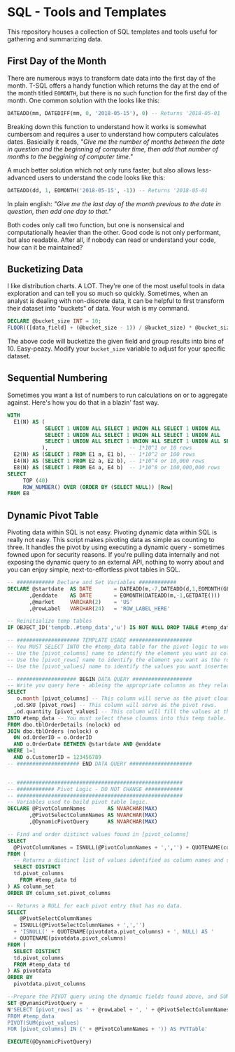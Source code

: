 # SQL - Tools and Templates
This repository houses a collection of SQL templates and tools useful for gathering and summarizing data.

## First Day of the Month
There are numerous ways to transform date data into the first day of the month. T-SQL offers a handy function which returns the day at the end of the month titled `EOMONTH`, but there is no such function for the first day of the month. One common solution with the looks like this: 
```sql 
DATEADD(mm, DATEDIFF(mm, 0, '2018-05-15'), 0) -- Returns '2018-05-01
```

Breaking down this function to understand how it works is somewhat cumbersom and requires a user to understand how computers calculates dates. Basicially it reads, *"Give me the number of months between the date in question and the beginning of computer time, then add that number of months to the beggining of computer time."*

A much better solution which not only runs faster, but also  allows less-advanced users to understand the code looks like this:

```sql
DATEADD(dd, 1, EOMONTH('2018-05-15', -1)) -- Returns '2018-05-01
```
In plain english: *"Give me the last day of the month previous to the date in question, then add one day to that."*

Both codes only call two function, but one is nonsensical and computationally heavier than the other. Good code is not only performant, but also readable. After all, if nobody can read or understand your code, how can it be maintained?

## Bucketizing Data
I like distribution charts. A LOT. They're one of the most useful tools in data exploration and can tell you so much so quickly. Sometimes, when an analyst is dealing with non-discrete data, it can be helpful to first transform their dataset into "buckets" of data. Your wish is my command.

```sql
DECLARE @bucket_size INT = 10;
FLOOR(([data_field] + (@bucket_size - 1)) / @bucket_size) * @bucket_size [Bucketized Field]
```

The above code will bucketize the given field and group results into bins of 10. Easy-peazy. Modify your `bucket_size` variable to adjust for your specific dataset.

## Sequential Numbering

Sometimes you want a list of numbers to run calculations on or to aggregate against. Here's how you do that in a blazin' fast way.

```sql
WITH 
  E1(N) AS (
            SELECT 1 UNION ALL SELECT 1 UNION ALL SELECT 1 UNION ALL 
            SELECT 1 UNION ALL SELECT 1 UNION ALL SELECT 1 UNION ALL 
            SELECT 1 UNION ALL SELECT 1 UNION ALL SELECT 1 UNION ALL SELECT 1
           ),                          -- 1*10^1 or 10 rows
  E2(N) AS (SELECT 1 FROM E1 a, E1 b), -- 1*10^2 or 100 rows
  E4(N) AS (SELECT 1 FROM E2 a, E2 b), -- 1*10^4 or 10,000 rows
  E8(N) AS (SELECT 1 FROM E4 a, E4 b)  -- 1*10^8 or 100,000,000 rows
SELECT 
	 TOP (40)
	 ROW_NUMBER() OVER (ORDER BY (SELECT NULL)) [Row]
FROM E8
```

## Dynamic Pivot Table

Pivoting data within SQL is not easy. Pivoting dynamic data within SQL is really not easy. This script makes pivoting data as simple as counting to three. It handles the pivot by using executing a dynamic query - sometimes fowned upon for security reasons. If you're pulling data internally and not exposing the dynamic query to an external API, nothing to worry about and you can enjoy simple, next-to-effortless pivot tables in SQL.

```sql
-- ############ Declare and Set Variables ############
DECLARE @startdate  AS DATE       = DATEADD(m,-7,DATEADD(d,1,EOMONTH(GETDATE())))
       ,@enddate    AS DATE       = EOMONTH(DATEADD(m,-1,GETDATE()))
       ,@market     VARCHAR(2)    = 'US'
       ,@rowLabel   VARCHAR(24)   = 'ROW_LABEL_HERE'

-- Reinitialize temp tables
IF OBJECT_ID('tempdb..#temp_data','u') IS NOT NULL DROP TABLE #temp_data

-- #################### TEMPLATE USAGE ####################
-- You MUST SELECT INTO the #temp_data table for the pivot logic to work correctly.
-- Use the [pivot_columns] name to identify the element you want as columns.
-- Use the [pivot_rows] name to identify the element you want as the row label.
-- Use the [pivot_values] name to identify the values you want inserted at the intersections of the pivot.

-- ################### BEGIN DATA QUERY ###################
-- Write you query here - ableing the appropriate columns as they relate to your desired pivot.
SELECT
   o.month [pivot_columns] -- This column will serve as the pivot cloumns.
  ,od.SKU [pivot_rows] -- This column will serve as the pivot rows.
  ,od.quantity [pivot_values] -- This column will fill the values at the intersection.
INTO #temp_data -- You must select these cloumns into this temp table.
FROM dbo.tblOrderDetails (nolock) od
JOIN dbo.tblOrders (nolock) o
  ON od.OrderID = o.OrderID
  AND o.OrderDate BETWEEN @startdate AND @enddate
WHERE 1=1
  AND o.CustomerID = 123456789
-- #################### END DATA QUERY ####################


-- #####################################################
-- ############ Pivot Logic - DO NOT CHANGE ############
-- #####################################################
-- Variables used to build pivot table logic.
DECLARE @PivotColumnNames       AS NVARCHAR(MAX)
       ,@PivotSelectColumnNames AS NVARCHAR(MAX)
       ,@DynamicPivotQuery      AS NVARCHAR(MAX)

-- Find and order distinct values found in [pivot_columns]
SELECT
  @PivotColumnNames = ISNULL(@PivotColumnNames + ',','') + QUOTENAME(column_set.pivot_columns)
FROM (
  -- Returns a distinct list of values identified as column names and sorts them.
  SELECT DISTINCT
  td.pivot_columns
    FROM #temp_data td
) AS column_set
ORDER BY column_set.pivot_columns

-- Returns a NULL for each pivot entry that has no data.
SELECT 
    @PivotSelectColumnNames
  = ISNULL(@PivotSelectColumnNames + ',','')
  + 'ISNULL(' + QUOTENAME(pivotdata.pivot_columns) + ', NULL) AS '
  + QUOTENAME(pivotdata.pivot_columns)
FROM (
  SELECT DISTINCT
  td.pivot_columns
  FROM #temp_data td
) AS pivotdata
ORDER BY
  pivotdata.pivot_columns

--Prepare the PIVOT query using the dynamic fields found above, and SUM the values.
SET @DynamicPivotQuery =
N'SELECT [pivot_rows] as ' + @rowLabel + ', ' + @PivotSelectColumnNames + '
FROM #temp_data
PIVOT(SUM(pivot_values)
FOR [pivot_columns] IN (' + @PivotColumnNames + ')) AS PVTTable'

EXECUTE(@DynamicPivotQuery)
```